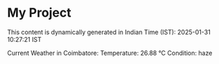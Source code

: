 # My Project

This content is dynamically generated in Indian Time (IST): 2025-01-31 10:27:21 IST


Current Weather in Coimbatore:
Temperature: 26.88 °C
Condition: haze
